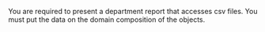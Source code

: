 You are required to present a department report that accesses csv files. You must put the data on the domain composition of the objects.
